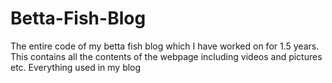 # Betta-Fish-Blog
The entire code of my betta fish blog which I have worked on for 1.5 years. This contains all the contents of the webpage including videos and pictures etc. Everything used in my blog
